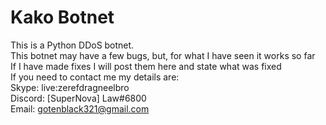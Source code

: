 # Kako Botnet
This is a Python DDoS botnet.<br>
This botnet may have a few bugs, but, for what I have seen it works so far<br>
If I have made fixes I will post them here and state what was fixed<br>
If you need to contact me my details are:<br>
Skype: live:zerefdragneelbro<br>
Discord: [SuperNova] Law#6800<br>
Email: gotenblack321@gmail.com<br>
